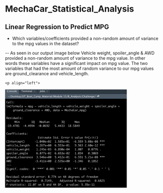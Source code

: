 # MechaCar_Statistical_Analysis

## Linear Regression to Predict MPG 

- Which variables/coefficients provided a non-random amount of variance to the mpg values in the dataset?

 -- As seen in our output image below Vehicle weight, spoiler_angle & AWD provided a non-random amount of variance to the mpg value. In other words these variables have a
    significant impact on mpg value. The two variables that had the most amount of random variance to our mpg values are ground_clearance and vehicle_length.
    
    <p align="left">
  <img src="/Images/Deliverable_1_output.png" width="400">
  </p>
